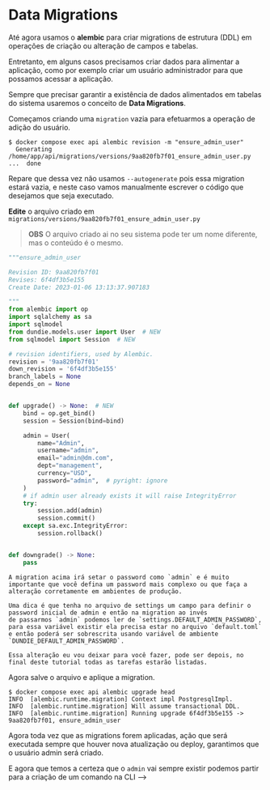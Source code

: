 # Data Migrations

Até agora usamos o **alembic** para criar migrations de estrutura (DDL) em operações de criação ou alteração
de campos e tabelas.

Entretanto, em alguns casos precisamos criar dados para alimentar a aplicação, como por exemplo
criar um usuário administrador para que possamos acessar a aplicação.

Sempre que precisar garantir a existência de dados alimentados em tabelas do sistema usaremos
o conceito de **Data Migrations**.

Começamos criando uma `migration` vazia para efetuarmos a operação de adição do usuário.

```console
$ docker compose exec api alembic revision -m "ensure_admin_user"
  Generating /home/app/api/migrations/versions/9aa820fb7f01_ensure_admin_user.py ...  done
```

Repare que dessa vez não usamos `--autogenerate` pois essa migration estará vazia, e neste
caso vamos manualmente escrever o código que desejamos que seja executado.

**Edite** o arquivo criado em `migrations/versions/9aa820fb7f01_ensure_admin_user.py`

> **OBS** O arquivo criado ai no seu sistema pode ter um nome diferente, mas o conteúdo é o mesmo.

```python
"""ensure_admin_user

Revision ID: 9aa820fb7f01
Revises: 6f4df3b5e155
Create Date: 2023-01-06 13:13:37.907183

"""
from alembic import op
import sqlalchemy as sa
import sqlmodel
from dundie.models.user import User  # NEW
from sqlmodel import Session  # NEW

# revision identifiers, used by Alembic.
revision = '9aa820fb7f01'
down_revision = '6f4df3b5e155'
branch_labels = None
depends_on = None


def upgrade() -> None:  # NEW
    bind = op.get_bind()
    session = Session(bind=bind)

    admin = User(
        name="Admin",
        username="admin",
        email="admin@dm.com",
        dept="management",
        currency="USD",
        password="admin",  # pyright: ignore
    )
    # if admin user already exists it will raise IntegrityError
    try:
        session.add(admin)
        session.commit()
    except sa.exc.IntegrityError:
        session.rollback()


def downgrade() -> None:
    pass
```

```admonish todo "Tarefa"
A migration acima irá setar o password como `admin` e é muito importante que você defina um password mais complexo ou que faça a alteração corretamente em ambientes de produção.

Uma dica é que tenha no arquivo de settings um campo para definir o password inicial de admin e então na migration ao invés
de passarmos `admin` podemos ler de `settings.DEFAULT_ADMIN_PASSWORD`, para essa variável existir ela precisa estar no arquivo `default.toml` e então poderá ser sobrescrita usando variável de ambiente `DUNDIE_DEFAULT_ADMIN_PASSWORD`.

Essa alteração eu vou deixar para você fazer, pode ser depois, no final deste tutorial todas as tarefas estarão listadas.
```

Agora salve o arquivo e aplique a migration.

```console
$ docker compose exec api alembic upgrade head
INFO  [alembic.runtime.migration] Context impl PostgresqlImpl.
INFO  [alembic.runtime.migration] Will assume transactional DDL.
INFO  [alembic.runtime.migration] Running upgrade 6f4df3b5e155 -> 9aa820fb7f01, ensure_admin_user
```

Agora toda vez que as migrations forem aplicadas, ação que será executada sempre que houver nova atualização ou deploy,
garantimos que o usuário admin será criado.

E agora que temos a certeza que o `admin` vai sempre existir podemos partir para a criação de um comando na CLI -->
